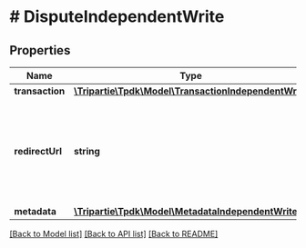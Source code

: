 # # DisputeIndependentWrite

## Properties

Name | Type | Description | Notes
------------ | ------------- | ------------- | -------------
**transaction** | [**\Tripartie\Tpdk\Model\TransactionIndependentWrite**](TransactionIndependentWrite.md) |  | [optional]
**redirectUrl** | **string** | Fill-in that field IF you intend to redirect your customer instead of using a WebView. | [optional]
**metadata** | [**\Tripartie\Tpdk\Model\MetadataIndependentWrite[]**](MetadataIndependentWrite.md) |  |

[[Back to Model list]](../../README.md#models) [[Back to API list]](../../README.md#endpoints) [[Back to README]](../../README.md)
